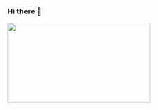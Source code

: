 ### Hi there 👋

<!--
**stalary/Stalary** is a ✨ _special_ ✨ repository because its `README.md` (this file) appears on your GitHub profile.
Here are some ideas to get you started:
- 🔭 I’m currently working on ...
- 🌱 I’m currently learning ...
- 👯 I’m looking to collaborate on ...
- 🤔 I’m looking for help with ...
- 💬 Ask me about ...
- 📫 How to reach me: ...
- 😄 Pronouns: ...
- ⚡ Fun fact: ...
-->

  <img height="180em" width="80%" src="https://github-readme-stats.vercel.app/api?username=stalary&count_private=true&show_icons=true&theme=cobalt"/>
